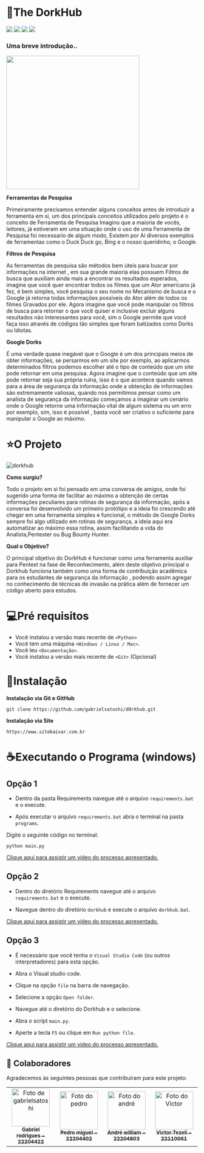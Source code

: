 <h1>🔎The DorkHub </h1>
<div class = 'line'>
<img src='https://img.shields.io/badge/python-green'> <img src='https://img.shields.io/badge/batch-blue'> <img src='https://img.shields.io/badge/Markdown-yellow'>
<img src='https://img.shields.io/badge/SqLite-red'>
</div>


<h3>Uma breve introdução..</h3>

<img src='https://upload.wikimedia.org/wikipedia/commons/8/83/Google_wordmark.gif' width='350px'>    
  
**Ferramentas de Pesquisa**

<p>Primeiramente precisamos entender alguns conceitos antes de introduzir a ferramenta em si, um dos principais conceitos utilizados pelo projeto é o conceito de Ferramenta de Pesquisa
Imagino que a maioria de vocês, leitores, já estiveram em uma situação onde o uso de uma Ferramenta de Pesquisa foi necessario de algum modo, Existem por Aí diversos exemplos de ferramentas 
como o Duck Duck go, Bing e o nosso queridinho, o Google. 

**Filtros de Pesquisa**

As ferramentas de pesquisa são métodos bem úteis para buscar por informações na internet , em sua grande maioria elas possuem Filtros de busca que auxiliam ainda mais a encontrar os resultados esperados, imagine que você quer encontrar todos os filmes que um Ator americano já fez, é bem simples, você pesquisa o seu nome no Mecanismo de busca e o Google já retorna todas informações possíveis do Ator além de todos os filmes Gravados por ele. Agora imagine que você pode manipular os filtros de busca para retornar o que você quiser e inclusive excluir alguns resultados não interessantes para você, sim o Google permite que você faça isso através de códigos tão simples que foram batizados como Dorks ou Idiotas.
  
**Google Dorks**

É uma verdade quase inegável que o Google é um dos principais meios de obter informações, se persarmos em um site por exemplo, ao aplicarmos determinados filtros podemos escolher até o tipo de conteúdo que um site pode retornar em uma pesquisa. Agora imagine que o conteúdo que um site pode retornar seja sua própria ruína, isso é o que acontece quando vamos para a área de segurança da informação onde a obtenção de informações são extremamente valiosas, quando nos permitimos pensar como um analista de segurança da informação começamos a imaginar um cenário onde o Google retorne uma informação vital de algum sistema ou um erro por exemplo, sim, isso é possível , basta você ser criativo o suficiente para manipular o Google ao máximo.
</p>

<h1>⭐O Projeto</h1>

![dorkhub](https://github.com/gabrielsatoshi/d0rkhub/assets/112598996/c88a2453-16f5-4b5c-b80d-da9645789587)


**Como surgiu?**

<p>Todo o projeto em si foi pensado em uma conversa de amigos, onde foi sugerido uma forma de facilitar ao máximo a obtenção de certas informações peculiares para rotinas de segurança da informação, após a conversa foi desenvolvido um primeiro protótipo e a ideia foi crescendo até chegar em uma ferramenta simples e funcional, o método de Google Dorks sempre foi algo utilizado em rotinas de segurança, a ideia aqui era automatizar ao máximo essa rotina, assim facilitando a vida do Analista,Pentester ou Bug Bounty Hunter.

**Qual o Objetivo?**

O principal objetivo do DorkHub é funcionar como uma ferramenta auxiliar para Pentest na fase de Reconhecimento, além deste objetivo principal o Dorkhub funciona também como uma forma de contribuição acadêmica para os estudantes de segurança da informação , podendo assim agregar no conhecimento de técnicas de invasão na prática além de fornecer um código aberto para estudos.
</p>

<h1>💻Pré requisitos</h1>

* Você instalou a versão mais recente de `<Python>`
* Você tem uma máquina `<Windows / Linux / Mac>`.
* Você leu `<Documentação>`.
* Você instalou a versão mais recente de `<Git>` (Opcional)
<h1>🚀Instalação</h1>

**Instalação via Git e GitHub**

```
git clone https://github.com/gabrielsatoshi/d0rkhub.git
```
**Instalação via Site**

```
https://www.sitebaixar.com.br
```

<h1>☕Executando o Programa (windows)</h1>

<h2>Opção 1</h2>

* Dentro da pasta Requirements navegue até o arquivo `requirements.bat` e o execute.

* Após executar o arquivo `requirements.bat` abra o terminal na pasta `programs`.

Digite o seguinte código no terminal:
```
python main.py
```
<a href='https://www.youtube.com/'>Clique aqui para assistir um vídeo do processo apresentado.</a>

<h2>Opção 2</h2>

* Dentro do diretório Requirements navegue até o arquivo `requirements.bat` e o execute.

* Navegue dentro do diretório `dorkhub` e execute o arquivo `dorkhub.bat`.

<a href='https://www.youtube.com/'>Clique aqui para assistir um vídeo do processo apresentado.</a>

<h2>Opção 3</h2>

* É necessário que você tenha o `Visual Studio Code` (ou outros interpretadores) para esta opção.

* Abra o Visual studio code.
* Clique na opção `file` na barra de navegação.
* Selecione a opção `Open folder`.
* Navegue até o diretório do Dorkhub e o selecione.
* Abra o script `main.py`.
* Aperte a tecla `F5` ou clique em `Run python file`.

<a href='https://www.youtube.com/'>Clique aqui para assistir um vídeo do processo apresentado.</a>

## 🤝 Colaboradores

Agradecemos às seguintes pessoas que contribuíram para este projeto:

<table>
  <tr>
    <td align="center">
      <a href="#">
        <img src="https://avatars.githubusercontent.com/u/112598996?v=4" width="100px;" alt="Foto de gabrielsatoshi"/><br>
        <sub>
          <b>Gabriel rodrigues - 22204422</b>
        </sub>
      </a>
    </td>
    <td align="center">
      <a href="#">
        <img src="https://avatars.githubusercontent.com/u/143349252?v=4" width="100px;" alt="Foto do pedro"/><br>
        <sub>
          <b>Pedro miguel - 22204402</b>
        </sub>
      </a>
    </td>
    <td align="center">
      <a href="#">
        <img src="https://avatars.githubusercontent.com/u/145168015?v=4" width="100px;" alt="Foto do andré"/><br>
        <sub>
          <b>André william - 22204803</b>
        </sub>
      </a>
    </td>
        <td align="center">
      <a href="#">
        <img src="" width="100px;" alt="Foto do Victor"/><br>
        <sub>
          <b>Victor Tezeli - 22110061</b>
        </sub>
      </a>
    </td>
  </tr>
</table>







